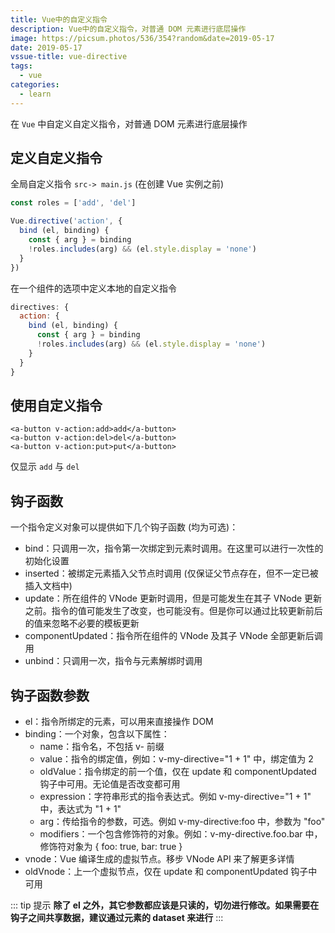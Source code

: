 ```yaml
---
title: Vue中的自定义指令
description: Vue中的自定义指令，对普通 DOM 元素进行底层操作
image: https://picsum.photos/536/354?random&date=2019-05-17
date: 2019-05-17
vssue-title: vue-directive
tags:
  - vue
categories:
  - learn
---
```


在 `Vue` 中自定义自定义指令，对普通 DOM 元素进行底层操作

<!-- more -->

## 定义自定义指令

全局自定义指令 `src-> main.js` (在创建 Vue 实例之前)

``` js
const roles = ['add', 'del']

Vue.directive('action', {
  bind (el, binding) {
    const { arg } = binding
    !roles.includes(arg) && (el.style.display = 'none')
  }
})
```

在一个组件的选项中定义本地的自定义指令

``` js
directives: {
  action: {
    bind (el, binding) {
      const { arg } = binding
      !roles.includes(arg) && (el.style.display = 'none')
    }
  }
}
```

## 使用自定义指令

``` vue
<a-button v-action:add>add</a-button>
<a-button v-action:del>del</a-button>
<a-button v-action:put>put</a-button>
```

仅显示 `add` 与 `del`

## 钩子函数

一个指令定义对象可以提供如下几个钩子函数 (均为可选)：

- bind：只调用一次，指令第一次绑定到元素时调用。在这里可以进行一次性的初始化设置
- inserted：被绑定元素插入父节点时调用 (仅保证父节点存在，但不一定已被插入文档中)
- update：所在组件的 VNode 更新时调用，但是可能发生在其子 VNode 更新之前。指令的值可能发生了改变，也可能没有。但是你可以通过比较更新前后的值来忽略不必要的模板更新
- componentUpdated：指令所在组件的 VNode 及其子 VNode 全部更新后调用
- unbind：只调用一次，指令与元素解绑时调用

## 钩子函数参数

+ el：指令所绑定的元素，可以用来直接操作 DOM 
+ binding：一个对象，包含以下属性：
  - name：指令名，不包括 v- 前缀
  - value：指令的绑定值，例如：v-my-directive="1 + 1" 中，绑定值为 2
  - oldValue：指令绑定的前一个值，仅在 update 和 componentUpdated 钩子中可用。无论值是否改变都可用
  - expression：字符串形式的指令表达式。例如 v-my-directive="1 + 1" 中，表达式为 "1 + 1"
  - arg：传给指令的参数，可选。例如 v-my-directive:foo 中，参数为 "foo"
  - modifiers：一个包含修饰符的对象。例如：v-my-directive.foo.bar 中，修饰符对象为 { foo: true, bar: true }
+ vnode：Vue 编译生成的虚拟节点。移步 VNode API 来了解更多详情
+ oldVnode：上一个虚拟节点，仅在 update 和 componentUpdated 钩子中可用

::: tip 提示
**除了 el 之外，其它参数都应该是只读的，切勿进行修改。如果需要在钩子之间共享数据，建议通过元素的 dataset 来进行**
:::
